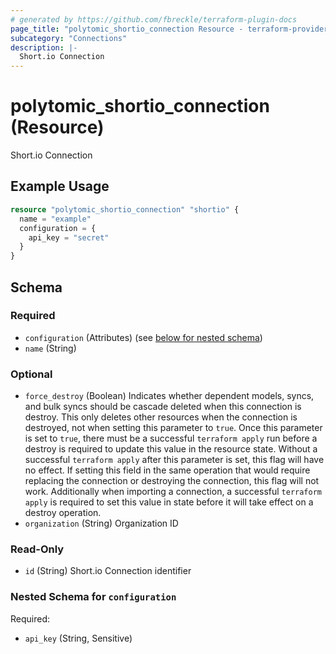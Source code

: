 ```yaml
---
# generated by https://github.com/fbreckle/terraform-plugin-docs
page_title: "polytomic_shortio_connection Resource - terraform-provider-polytomic"
subcategory: "Connections"
description: |-
  Short.io Connection
---
```


# polytomic_shortio_connection (Resource)

Short.io Connection

## Example Usage

```terraform
resource "polytomic_shortio_connection" "shortio" {
  name = "example"
  configuration = {
    api_key = "secret"
  }
}
```

<!-- schema generated by tfplugindocs -->
## Schema

### Required

- `configuration` (Attributes) (see [below for nested schema](#nestedatt--configuration))
- `name` (String)

### Optional

- `force_destroy` (Boolean) Indicates whether dependent models, syncs, and bulk syncs should be cascade deleted when this connection is destroy. This only deletes other resources when the connection is destroyed, not when setting this parameter to `true`. Once this parameter is set to `true`, there must be a successful `terraform apply` run before a destroy is required to update this value in the resource state. Without a successful `terraform apply` after this parameter is set, this flag will have no effect. If setting this field in the same operation that would require replacing the connection or destroying the connection, this flag will not work. Additionally when importing a connection, a successful `terraform apply` is required to set this value in state before it will take effect on a destroy operation.
- `organization` (String) Organization ID

### Read-Only

- `id` (String) Short.io Connection identifier

<a id="nestedatt--configuration"></a>
### Nested Schema for `configuration`

Required:

- `api_key` (String, Sensitive)


